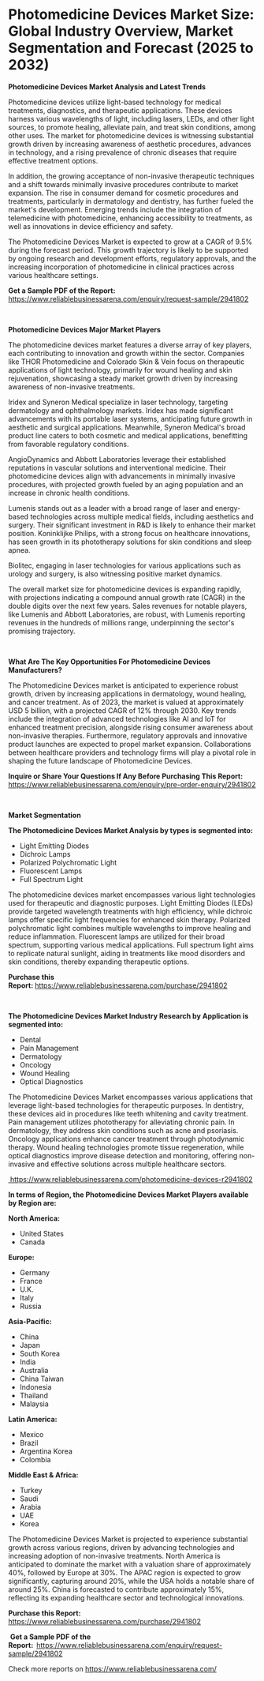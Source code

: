 <p><h1>Photomedicine Devices Market Size: Global Industry Overview, Market Segmentation and Forecast (2025 to 2032)</h1></p><p><strong>Photomedicine Devices Market Analysis and Latest Trends</strong></p>
<p><p>Photomedicine devices utilize light-based technology for medical treatments, diagnostics, and therapeutic applications. These devices harness various wavelengths of light, including lasers, LEDs, and other light sources, to promote healing, alleviate pain, and treat skin conditions, among other uses. The market for photomedicine devices is witnessing substantial growth driven by increasing awareness of aesthetic procedures, advances in technology, and a rising prevalence of chronic diseases that require effective treatment options.</p><p>In addition, the growing acceptance of non-invasive therapeutic techniques and a shift towards minimally invasive procedures contribute to market expansion. The rise in consumer demand for cosmetic procedures and treatments, particularly in dermatology and dentistry, has further fueled the market's development. Emerging trends include the integration of telemedicine with photomedicine, enhancing accessibility to treatments, as well as innovations in device efficiency and safety.</p><p>The Photomedicine Devices Market is expected to grow at a CAGR of 9.5% during the forecast period. This growth trajectory is likely to be supported by ongoing research and development efforts, regulatory approvals, and the increasing incorporation of photomedicine in clinical practices across various healthcare settings.</p></p>
<p><strong>Get a Sample PDF of the Report:&nbsp;</strong> <a href="https://www.reliablebusinessarena.com/enquiry/request-sample/2941802?utm_campaign=2175&utm_medium=2&utm_source=Github&utm_content=ia&utm_term=15032025&utm_id=photomedicine-devices">https://www.reliablebusinessarena.com/enquiry/request-sample/2941802</a></p>
<p>&nbsp;</p>
<p><strong>Photomedicine Devices Major Market Players</strong></p>
<p><p>The photomedicine devices market features a diverse array of key players, each contributing to innovation and growth within the sector. Companies like THOR Photomedicine and Colorado Skin & Vein focus on therapeutic applications of light technology, primarily for wound healing and skin rejuvenation, showcasing a steady market growth driven by increasing awareness of non-invasive treatments.</p><p>Iridex and Syneron Medical specialize in laser technology, targeting dermatology and ophthalmology markets. Iridex has made significant advancements with its portable laser systems, anticipating future growth in aesthetic and surgical applications. Meanwhile, Syneron Medical's broad product line caters to both cosmetic and medical applications, benefitting from favorable regulatory conditions.</p><p>AngioDynamics and Abbott Laboratories leverage their established reputations in vascular solutions and interventional medicine. Their photomedicine devices align with advancements in minimally invasive procedures, with projected growth fueled by an aging population and an increase in chronic health conditions.</p><p>Lumenis stands out as a leader with a broad range of laser and energy-based technologies across multiple medical fields, including aesthetics and surgery. Their significant investment in R&D is likely to enhance their market position. Koninklijke Philips, with a strong focus on healthcare innovations, has seen growth in its phototherapy solutions for skin conditions and sleep apnea.</p><p>Biolitec, engaging in laser technologies for various applications such as urology and surgery, is also witnessing positive market dynamics.</p><p>The overall market size for photomedicine devices is expanding rapidly, with projections indicating a compound annual growth rate (CAGR) in the double digits over the next few years. Sales revenues for notable players, like Lumenis and Abbott Laboratories, are robust, with Lumenis reporting revenues in the hundreds of millions range, underpinning the sector's promising trajectory.</p></p>
<p>&nbsp;</p>
<p><strong>What Are The Key Opportunities For Photomedicine Devices Manufacturers?</strong></p>
<p><p>The Photomedicine Devices market is anticipated to experience robust growth, driven by increasing applications in dermatology, wound healing, and cancer treatment. As of 2023, the market is valued at approximately USD 5 billion, with a projected CAGR of 12% through 2030. Key trends include the integration of advanced technologies like AI and IoT for enhanced treatment precision, alongside rising consumer awareness about non-invasive therapies. Furthermore, regulatory approvals and innovative product launches are expected to propel market expansion. Collaborations between healthcare providers and technology firms will play a pivotal role in shaping the future landscape of Photomedicine Devices.</p></p>
<p><strong>Inquire or Share Your Questions If Any Before Purchasing This Report:</strong> <a href="https://www.reliablebusinessarena.com/enquiry/pre-order-enquiry/2941802?utm_campaign=2175&utm_medium=2&utm_source=Github&utm_content=ia&utm_term=15032025&utm_id=photomedicine-devices">https://www.reliablebusinessarena.com/enquiry/pre-order-enquiry/2941802</a></p>
<p>&nbsp;</p>
<p><strong>Market Segmentation</strong></p>
<p><strong>The Photomedicine Devices Market Analysis by types is segmented into:</strong></p>
<p><ul><li>Light Emitting Diodes</li><li>Dichroic Lamps</li><li>Polarized Polychromatic Light</li><li>Fluorescent Lamps</li><li>Full Spectrum Light</li></ul></p>
<p><p>The photomedicine devices market encompasses various light technologies used for therapeutic and diagnostic purposes. Light Emitting Diodes (LEDs) provide targeted wavelength treatments with high efficiency, while dichroic lamps offer specific light frequencies for enhanced skin therapy. Polarized polychromatic light combines multiple wavelengths to improve healing and reduce inflammation. Fluorescent lamps are utilized for their broad spectrum, supporting various medical applications. Full spectrum light aims to replicate natural sunlight, aiding in treatments like mood disorders and skin conditions, thereby expanding therapeutic options.</p></p>
<p><strong>Purchase this Report:&nbsp;</strong><a href="https://www.reliablebusinessarena.com/purchase/2941802?utm_campaign=2175&utm_medium=2&utm_source=Github&utm_content=ia&utm_term=15032025&utm_id=photomedicine-devices">https://www.reliablebusinessarena.com/purchase/2941802</a></p>
<p>&nbsp;</p>
<p><strong>The Photomedicine Devices Market Industry Research by Application is segmented into:</strong></p>
<p><ul><li>Dental</li><li>Pain Management</li><li>Dermatology</li><li>Oncology</li><li>Wound Healing</li><li>Optical Diagnostics</li></ul></p>
<p><p>The Photomedicine Devices Market encompasses various applications that leverage light-based technologies for therapeutic purposes. In dentistry, these devices aid in procedures like teeth whitening and cavity treatment. Pain management utilizes phototherapy for alleviating chronic pain. In dermatology, they address skin conditions such as acne and psoriasis. Oncology applications enhance cancer treatment through photodynamic therapy. Wound healing technologies promote tissue regeneration, while optical diagnostics improve disease detection and monitoring, offering non-invasive and effective solutions across multiple healthcare sectors.</p></p>
<p><a href="https://www.reliablebusinessarena.com/photomedicine-devices-r2941802?utm_campaign=2175&utm_medium=2&utm_source=Github&utm_content=ia&utm_term=15032025&utm_id=photomedicine-devices">&nbsp;https://www.reliablebusinessarena.com/photomedicine-devices-r2941802</a></p>
<p><strong>In terms of Region, the Photomedicine Devices Market Players available by Region are:</strong></p>
<p>
    <p> <strong> North America: </strong>
        <ul>
            <li>United States</li>
            <li>Canada</li>
        </ul>
        </p> 
    <p> <strong> Europe: </strong>
        <ul>
            <li>Germany</li>
            <li>France</li>
            <li>U.K.</li>
            <li>Italy</li>
            <li>Russia</li>
        </ul>
        </p> 
    <p> <strong> Asia-Pacific: </strong>
        <ul>
            <li>China</li>
            <li>Japan</li>
            <li>South Korea</li>
            <li>India</li>
            <li>Australia</li>
            <li>China Taiwan</li>
            <li>Indonesia</li>
            <li>Thailand</li>
            <li>Malaysia</li>
        </ul>
        </p> 
    <p> <strong> Latin America: </strong>
        <ul>
            <li>Mexico</li>
            <li>Brazil</li>
            <li>Argentina Korea</li>
            <li>Colombia</li>
        </ul>
        </p> 
    <p> <strong> Middle East & Africa: </strong>
        <ul>
            <li>Turkey</li>
            <li>Saudi</li>
            <li>Arabia</li>
            <li>UAE</li>
            <li>Korea</li>
        </ul>
    </p>
    </p>
<p><p>The Photomedicine Devices Market is projected to experience substantial growth across various regions, driven by advancing technologies and increasing adoption of non-invasive treatments. North America is anticipated to dominate the market with a valuation share of approximately 40%, followed by Europe at 30%. The APAC region is expected to grow significantly, capturing around 20%, while the USA holds a notable share of around 25%. China is forecasted to contribute approximately 15%, reflecting its expanding healthcare sector and technological innovations.</p></p>
<p><strong>Purchase this Report: </strong><a href="https://www.reliablebusinessarena.com/purchase/2941802?utm_campaign=2175&utm_medium=2&utm_source=Github&utm_content=ia&utm_term=15032025&utm_id=photomedicine-devices">https://www.reliablebusinessarena.com/purchase/2941802</a></p>
<p>&nbsp;<strong>Get a Sample PDF of the Report:&nbsp;&nbsp;</strong><a href="https://www.reliablebusinessarena.com/enquiry/request-sample/2941802?utm_campaign=2175&utm_medium=2&utm_source=Github&utm_content=ia&utm_term=15032025&utm_id=photomedicine-devices">https://www.reliablebusinessarena.com/enquiry/request-sample/2941802</a></p>
<p><strong></strong></p>
<p>Check more reports on <a href="https://www.reliablebusinessarena.com/?utm_campaign=2175&utm_medium=2&utm_source=Github&utm_content=ia&utm_term=15032025&utm_id=photomedicine-devices">https://www.reliablebusinessarena.com/</a></p>